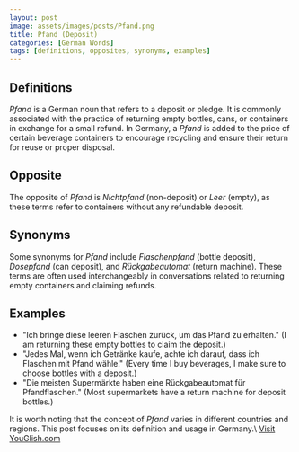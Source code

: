 ```yaml
---
layout: post
image: assets/images/posts/Pfand.png
title: Pfand (Deposit)
categories: [German Words]
tags: [definitions, opposites, synonyms, examples]
---
```


## Definitions

*Pfand* is a German noun that refers to a deposit or pledge. It is commonly associated with the practice of returning empty bottles, cans, or containers in exchange for a small refund. In Germany, a *Pfand* is added to the price of certain beverage containers to encourage recycling and ensure their return for reuse or proper disposal.

## Opposite

The opposite of *Pfand* is *Nichtpfand* (non-deposit) or *Leer* (empty), as these terms refer to containers without any refundable deposit.

## Synonyms

Some synonyms for *Pfand* include *Flaschenpfand* (bottle deposit), *Dosepfand* (can deposit), and *Rückgabeautomat* (return machine). These terms are often used interchangeably in conversations related to returning empty containers and claiming refunds.

## Examples

- "Ich bringe diese leeren Flaschen zurück, um das Pfand zu erhalten." (I am returning these empty bottles to claim the deposit.)
- "Jedes Mal, wenn ich Getränke kaufe, achte ich darauf, dass ich Flaschen mit Pfand wähle." (Every time I buy beverages, I make sure to choose bottles with a deposit.)
- "Die meisten Supermärkte haben eine Rückgabeautomat für Pfandflaschen." (Most supermarkets have a return machine for deposit bottles.)

It is worth noting that the concept of *Pfand* varies in different countries and regions. This post focuses on its definition and usage in Germany.\ <a id="yg-widget-0" class="youglish-widget" data-query="Pfand" data-lang="german" data-components="8412" data-auto-start="0" data-bkg-color="theme_light" data-title="How%20to%20pronounce%20Pfand%20in%20German"  rel="nofollow" href="https://youglish.com">Visit YouGlish.com</a><script async src="https://youglish.com/public/emb/widget.js" charset="utf-8"></script>